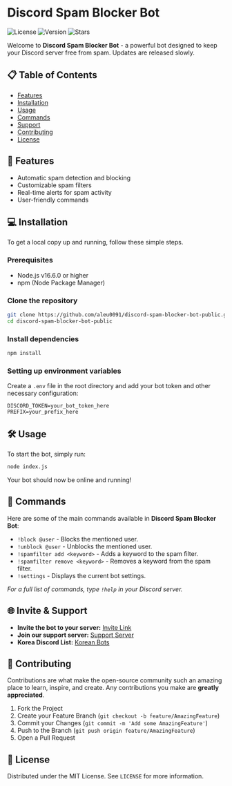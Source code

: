 #  Discord Spam Blocker Bot

![License](https://img.shields.io/github/license/aleu0091/discord-spam-blocker-bot-public) ![Version](https://img.shields.io/github/package-json/v/aleu0091/discord-spam-blocker-bot-public) ![Stars](https://img.shields.io/github/stars/aleu0091/discord-spam-blocker-bot-public)

Welcome to **Discord Spam Blocker Bot** - a powerful bot designed to keep your Discord server free from spam. Updates are released slowly.

## 📋 Table of Contents

- [Features](#features)
- [Installation](#installation)
- [Usage](#usage)
- [Commands](#commands)
- [Support](#support)
- [Contributing](#contributing)
- [License](#license)

## 🚀 Features

- Automatic spam detection and blocking
- Customizable spam filters
- Real-time alerts for spam activity
- User-friendly commands

## 💻 Installation

To get a local copy up and running, follow these simple steps.

### Prerequisites

- Node.js v16.6.0 or higher
- npm (Node Package Manager)

### Clone the repository

```sh
git clone https://github.com/aleu0091/discord-spam-blocker-bot-public.git
cd discord-spam-blocker-bot-public
```

### Install dependencies

```sh
npm install
```

### Setting up environment variables

Create a `.env` file in the root directory and add your bot token and other necessary configuration:

```
DISCORD_TOKEN=your_bot_token_here
PREFIX=your_prefix_here
```

## 🛠 Usage

To start the bot, simply run:

```sh
node index.js
```

Your bot should now be online and running!

## 📜 Commands

Here are some of the main commands available in **Discord Spam Blocker Bot**:

- `!block @user` - Blocks the mentioned user.
- `!unblock @user` - Unblocks the mentioned user.
- `!spamfilter add <keyword>` - Adds a keyword to the spam filter.
- `!spamfilter remove <keyword>` - Removes a keyword from the spam filter.
- `!settings` - Displays the current bot settings.

_For a full list of commands, type `!help` in your Discord server._

## 🌐 Invite & Support

- **Invite the bot to your server:** [Invite Link](https://discord.com/api/oauth2/authorize?client_id=1195649127489478676&permissions=8&scope=bot)
- **Join our support server:** [Support Server](https://discord.gg/HwyX7rxjKE)
- **Korea Discord List:** [Korean Bots](https://koreanbots.dev/bots/1195649127489478676)

## 🤝 Contributing

Contributions are what make the open-source community such an amazing place to learn, inspire, and create. Any contributions you make are **greatly appreciated**.

1. Fork the Project
2. Create your Feature Branch (`git checkout -b feature/AmazingFeature`)
3. Commit your Changes (`git commit -m 'Add some AmazingFeature'`)
4. Push to the Branch (`git push origin feature/AmazingFeature`)
5. Open a Pull Request

## 📄 License

Distributed under the MIT License. See `LICENSE` for more information.
